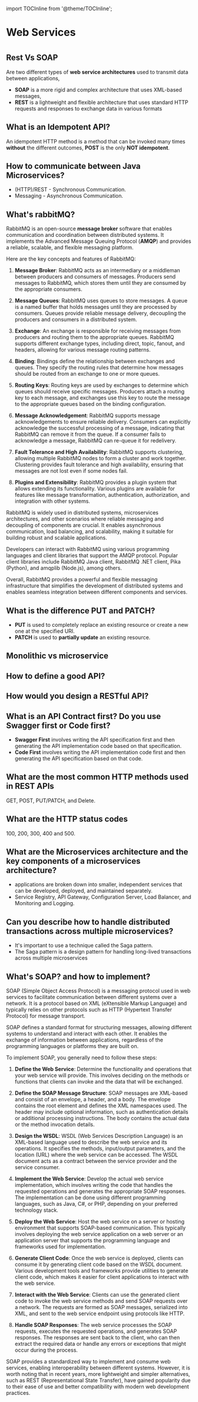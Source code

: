import TOCInline from '@theme/TOCInline';

# Web Services
# <TOCInline toc={toc} />

## Rest Vs SOAP	
Are two different types of **web service architectures** used to transmit data between applications, 
- **SOAP** is a more rigid and complex architecture that uses XML-based messages, 
- **REST** is a lightweight and flexible architecture that uses standard HTTP requests and responses to exchange data in various formats
## What is an Idempotent API?	
An idempotent HTTP method is a method that can be invoked many times **without** the different outcomes, **POST** is the only **NOT idempotent**.
## How to communicate between Java Microservices?	
- (HTTP)/REST - Synchronous Communication.
- Messaging - Asynchronous Communication.
## What's rabbitMQ?	
RabbitMQ is an open-source **message broker** software that enables communication and coordination between distributed systems. It implements the Advanced Message Queuing Protocol (**AMQP**) and provides a reliable, scalable, and flexible messaging platform.

Here are the key concepts and features of RabbitMQ:

1. **Message Broker**: RabbitMQ acts as an intermediary or a middleman between producers and consumers of messages. Producers send messages to RabbitMQ, which stores them until they are consumed by the appropriate consumers.

2. **Message Queues**: RabbitMQ uses queues to store messages. A queue is a named buffer that holds messages until they are processed by consumers. Queues provide reliable message delivery, decoupling the producers and consumers in a distributed system.

3. **Exchange**: An exchange is responsible for receiving messages from producers and routing them to the appropriate queues. RabbitMQ supports different exchange types, including direct, topic, fanout, and headers, allowing for various message routing patterns.

4. **Binding**: Bindings define the relationship between exchanges and queues. They specify the routing rules that determine how messages should be routed from an exchange to one or more queues.

5. **Routing Keys**: Routing keys are used by exchanges to determine which queues should receive specific messages. Producers attach a routing key to each message, and exchanges use this key to route the message to the appropriate queues based on the binding configuration.

6. **Message Acknowledgement**: RabbitMQ supports message acknowledgements to ensure reliable delivery. Consumers can explicitly acknowledge the successful processing of a message, indicating that RabbitMQ can remove it from the queue. If a consumer fails to acknowledge a message, RabbitMQ can re-queue it for redelivery.

7. **Fault Tolerance and High Availability**: RabbitMQ supports clustering, allowing multiple RabbitMQ nodes to form a cluster and work together. Clustering provides fault tolerance and high availability, ensuring that messages are not lost even if some nodes fail.

8. **Plugins and Extensibility**: RabbitMQ provides a plugin system that allows extending its functionality. Various plugins are available for features like message transformation, authentication, authorization, and integration with other systems.

RabbitMQ is widely used in distributed systems, microservices architectures, and other scenarios where reliable messaging and decoupling of components are crucial. It enables asynchronous communication, load balancing, and scalability, making it suitable for building robust and scalable applications.

Developers can interact with RabbitMQ using various programming languages and client libraries that support the AMQP protocol. Popular client libraries include RabbitMQ Java client, RabbitMQ .NET client, Pika (Python), and amqplib (Node.js), among others.

Overall, RabbitMQ provides a powerful and flexible messaging infrastructure that simplifies the development of distributed systems and enables seamless integration between different components and services.
## What is the difference PUT and PATCH?	
- **PUT** is used to completely replace an existing resource or create a new one at the specified URI.
- **PATCH** is used to **partially update** an existing resource.
## Monolithic vs microservice
## How to define a good API?
## How would you design a RESTful API?
## What is an API Contract first? Do you use Swagger first or Code first?
- **Swagger First** involves writing the API specification first and then generating the API implementation code based on that specification.
- **Code First** involves writing the API implementation code first and then generating the API specification based on that code.
## What are the most common HTTP methods used in REST APIs
GET, POST, PUT/PATCH, and Delete.
## What are the HTTP status codes
100, 200, 300, 400 and 500.
## What are the Microservices architecture and the key components of a microservices architecture?
- applications are broken down into smaller, independent services that can be developed, deployed, and maintained separately. 
- Service Registry, API Gateway, Configuration Server, Load Balancer, and Monitoring and Logging.
## Can you describe how to handle distributed transactions across multiple microservices?
- It's important to use a technique called the Saga pattern.
- The Saga pattern is a design pattern for handling long-lived transactions across multiple microservices
## What's SOAP? and how to implement?
SOAP (Simple Object Access Protocol) is a messaging protocol used in web services to facilitate communication between different systems over a network. It is a protocol based on XML (eXtensible Markup Language) and typically relies on other protocols such as HTTP (Hypertext Transfer Protocol) for message transport.

SOAP defines a standard format for structuring messages, allowing different systems to understand and interact with each other. It enables the exchange of information between applications, regardless of the programming languages or platforms they are built on.

To implement SOAP, you generally need to follow these steps:

1. **Define the Web Service**: Determine the functionality and operations that your web service will provide. This involves deciding on the methods or functions that clients can invoke and the data that will be exchanged.

2. **Define the SOAP Message Structure**: SOAP messages are XML-based and consist of an envelope, a header, and a body. The envelope contains the root element and defines the XML namespaces used. The header may include optional information, such as authentication details or additional processing instructions. The body contains the actual data or the method invocation details.

3. **Design the WSDL**: WSDL (Web Services Description Language) is an XML-based language used to describe the web service and its operations. It specifies the methods, input/output parameters, and the location (URL) where the web service can be accessed. The WSDL document acts as a contract between the service provider and the service consumer.

4. **Implement the Web Service**: Develop the actual web service implementation, which involves writing the code that handles the requested operations and generates the appropriate SOAP responses. The implementation can be done using different programming languages, such as Java, C#, or PHP, depending on your preferred technology stack.

5. **Deploy the Web Service**: Host the web service on a server or hosting environment that supports SOAP-based communication. This typically involves deploying the web service application on a web server or an application server that supports the programming language and frameworks used for implementation.

6. **Generate Client Code**: Once the web service is deployed, clients can consume it by generating client code based on the WSDL document. Various development tools and frameworks provide utilities to generate client code, which makes it easier for client applications to interact with the web service.

7. **Interact with the Web Service**: Clients can use the generated client code to invoke the web service methods and send SOAP requests over a network. The requests are formed as SOAP messages, serialized into XML, and sent to the web service endpoint using protocols like HTTP.

8. **Handle SOAP Responses**: The web service processes the SOAP requests, executes the requested operations, and generates SOAP responses. The responses are sent back to the client, who can then extract the required data or handle any errors or exceptions that might occur during the process.

SOAP provides a standardized way to implement and consume web services, enabling interoperability between different systems. However, it is worth noting that in recent years, more lightweight and simpler alternatives, such as REST (Representational State Transfer), have gained popularity due to their ease of use and better compatibility with modern web development practices.